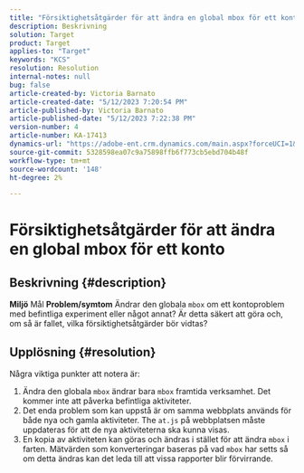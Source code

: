 ```yaml
---
title: "Försiktighetsåtgärder för att ändra en global mbox för ett konto"
description: Beskrivning
solution: Target
product: Target
applies-to: "Target"
keywords: "KCS"
resolution: Resolution
internal-notes: null
bug: false
article-created-by: Victoria Barnato
article-created-date: "5/12/2023 7:20:54 PM"
article-published-by: Victoria Barnato
article-published-date: "5/12/2023 7:22:38 PM"
version-number: 4
article-number: KA-17413
dynamics-url: "https://adobe-ent.crm.dynamics.com/main.aspx?forceUCI=1&pagetype=entityrecord&etn=knowledgearticle&id=5468b11a-faf0-ed11-8849-6045bd006ce9"
source-git-commit: 5328598ea07c9a75898ffb6f773cb5ebd704b48f
workflow-type: tm+mt
source-wordcount: '148'
ht-degree: 2%

---
```


# Försiktighetsåtgärder för att ändra en global mbox för ett konto

## Beskrivning {#description}

<b>Miljö</b>
Mål
<b>Problem/symtom</b>
Ändrar den globala `mbox` om ett kontoproblem med befintliga experiment eller något annat? Är detta säkert att göra och, om så är fallet, vilka försiktighetsåtgärder bör vidtas?


## Upplösning {#resolution}


Några viktiga punkter att notera är:

1. Ändra den globala `mbox` ändrar bara `mbox` framtida verksamhet. Det kommer inte att påverka befintliga aktiviteter.
2. Det enda problem som kan uppstå är om samma webbplats används för både nya och gamla aktiviteter. The `at.js` på webbplatsen måste uppdateras för att de nya aktiviteterna ska kunna visas.
3. En kopia av aktiviteten kan göras och ändras i stället för att ändra `mbox` i farten. Mätvärden som konverteringar baseras på vad `mbox` har setts så om detta ändras kan det leda till att vissa rapporter blir förvirrande.

